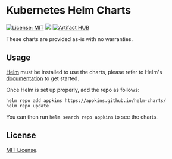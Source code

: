 # Kubernetes Helm Charts

[![License: MIT](https://img.shields.io/badge/License-MIT-green.svg)](https://opensource.org/licenses/MIT)
[![](https://github.com/appkins/helm-charts/workflows/Release%20Charts/badge.svg?branch=main)](https://github.com/appkins/helm-charts/actions)
[![Artifact HUB](https://img.shields.io/endpoint?url=https://artifacthub.io/badge/repository/appkins)](https://artifacthub.io/packages/search?repo=appkins)

These charts are provided as-is with no warranties.

## Usage

[Helm](https://helm.sh) must be installed to use the charts, please refer to Helm's [documentation](https://helm.sh/docs/) to get started.

Once Helm is set up properly, add the repo as follows:

```shell
helm repo add appkins https://appkins.github.io/helm-charts/
helm repo update
```

You can then run `helm search repo appkins` to see the charts.

## License

[MIT License](./LICENSE).
